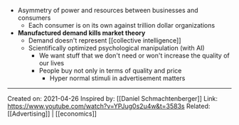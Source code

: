 - Asymmetry of power and resources between businesses and consumers
	- Each consumer is on its own against trillion dollar organizations
- **Manufactured demand kills market theory**
    - Demand doesn't represent [[collective intelligence]]
    - Scientifically optimized psychological manipulation (with AI)
		- We want stuff that we don't need or won't increase the quality of our lives
		- People buy not only in terms of quality and price
			- Hyper normal stimuli in advertisement matters

-------------------
Created on: 2021-04-26
Inspired by: [[Daniel Schmachtenberger]]
Link: https://www.youtube.com/watch?v=YPJug0s2u4w&t=3583s
Related: [[Advertising]] | [[economics]]

